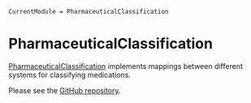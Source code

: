 ```@meta
CurrentModule = PharmaceuticalClassification
```

# PharmaceuticalClassification

[PharmaceuticalClassification](https://github.com/JuliaHealth/PharmaceuticalClassification.jl)
implements mappings between different systems
for classifying medications.

Please see the [GitHub repository](https://github.com/JuliaHealth/PharmaceuticalClassification.jl).
